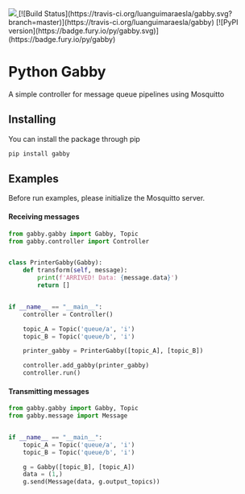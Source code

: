 <a href="https://codeclimate.com/github/luanguimaraesla/gabby/maintainability">
  <img src="https://api.codeclimate.com/v1/badges/dc94cbf3854b542d3862/maintainability" />
</a>
[![Build Status](https://travis-ci.org/luanguimaraesla/gabby.svg?branch=master)](https://travis-ci.org/luanguimaraesla/gabby)
[![PyPI version](https://badge.fury.io/py/gabby.svg)](https://badge.fury.io/py/gabby)

# Python Gabby

A simple controller for message queue pipelines using Mosquitto

## Installing

You can install the package through pip

```bash
pip install gabby
```

## Examples

Before run examples, please initialize the Mosquitto server.

#### Receiving messages

```python
from gabby.gabby import Gabby, Topic
from gabby.controller import Controller


class PrinterGabby(Gabby):
    def transform(self, message):
        print(f'ARRIVED! Data: {message.data}')
        return []


if __name__ == "__main__":
    controller = Controller()

    topic_A = Topic('queue/a', 'i')
    topic_B = Topic('queue/b', 'i')

    printer_gabby = PrinterGabby([topic_A], [topic_B])

    controller.add_gabby(printer_gabby)
    controller.run()
```

#### Transmitting messages

```python
from gabby.gabby import Gabby, Topic
from gabby.message import Message


if __name__ == "__main__":
    topic_A = Topic('queue/a', 'i')
    topic_B = Topic('queue/b', 'i')

    g = Gabby([topic_B], [topic_A])
    data = (1,)
    g.send(Message(data, g.output_topics))

```
